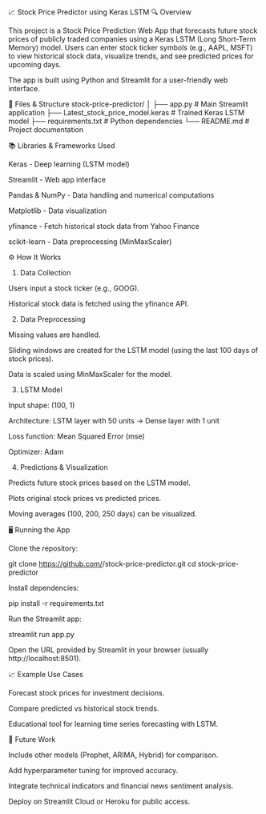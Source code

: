 

📈 Stock Price Predictor using Keras LSTM
🔍 Overview

This project is a Stock Price Prediction Web App that forecasts future stock prices of publicly traded companies using a Keras LSTM (Long Short-Term Memory) model. Users can enter stock ticker symbols (e.g., AAPL, MSFT) to view historical stock data, visualize trends, and see predicted prices for upcoming days.

The app is built using Python and Streamlit for a user-friendly web interface.

📁 Files & Structure
stock-price-predictor/
│
├── app.py              # Main Streamlit application
├── Latest_stock_price_model.keras  # Trained Keras LSTM model
├── requirements.txt    # Python dependencies
└── README.md           # Project documentation

📚 Libraries & Frameworks Used

Keras - Deep learning (LSTM model)

Streamlit - Web app interface

Pandas & NumPy - Data handling and numerical computations

Matplotlib - Data visualization

yfinance - Fetch historical stock data from Yahoo Finance

scikit-learn - Data preprocessing (MinMaxScaler)

⚙️ How It Works
1. Data Collection

Users input a stock ticker (e.g., GOOG).

Historical stock data is fetched using the yfinance API.

2. Data Preprocessing

Missing values are handled.

Sliding windows are created for the LSTM model (using the last 100 days of stock prices).

Data is scaled using MinMaxScaler for the model.

3. LSTM Model

Input shape: (100, 1)

Architecture: LSTM layer with 50 units → Dense layer with 1 unit

Loss function: Mean Squared Error (mse)

Optimizer: Adam

4. Predictions & Visualization

Predicts future stock prices based on the LSTM model.

Plots original stock prices vs predicted prices.

Moving averages (100, 200, 250 days) can be visualized.

🖥️ Running the App

Clone the repository:

git clone https://github.com/<your-username>/stock-price-predictor.git
cd stock-price-predictor


Install dependencies:

pip install -r requirements.txt


Run the Streamlit app:

streamlit run app.py


Open the URL provided by Streamlit in your browser (usually http://localhost:8501).

📈 Example Use Cases

Forecast stock prices for investment decisions.

Compare predicted vs historical stock trends.

Educational tool for learning time series forecasting with LSTM.

🚀 Future Work

Include other models (Prophet, ARIMA, Hybrid) for comparison.

Add hyperparameter tuning for improved accuracy.

Integrate technical indicators and financial news sentiment analysis.

Deploy on Streamlit Cloud or Heroku for public access.
